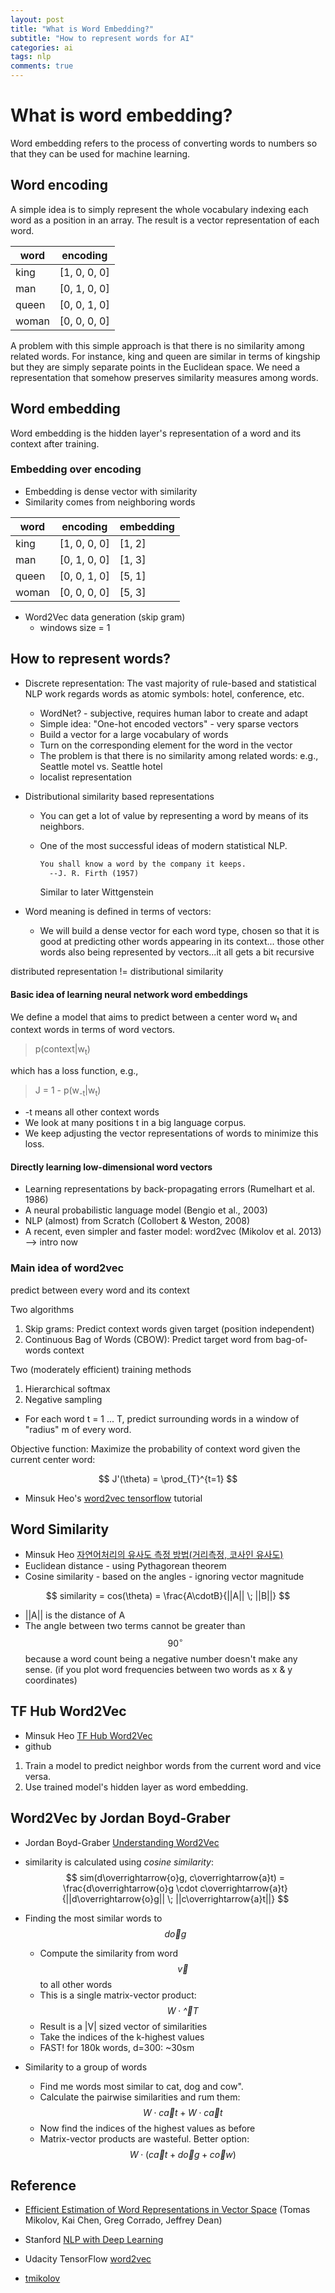 ```yaml
---
layout: post
title: "What is Word Embedding?"
subtitle: "How to represent words for AI"
categories: ai
tags: nlp
comments: true
---
```

<script src="https://cdn.mathjax.org/mathjax/latest/MathJax.js?config=TeX-AMS-MML_HTMLorMML" type="text/javascript"></script>

# What is word embedding?
Word embedding refers to the process of converting words to numbers
 so that they can be used for machine learning.

## Word encoding
A simple idea is to simply represent the whole vocabulary indexing each word as a position in an array.
The result is a vector representation of each word.

| word | encoding |
|------|----------|
| king | [1, 0, 0, 0] |
| man  | [0, 1, 0, 0] |
| queen | [0, 0, 1, 0] |
| woman | [0, 0, 0, 0] |

A problem with this simple approach is that there is no similarity among related words.
For instance, king and queen are similar in terms of kingship but they are simply
separate points in the Euclidean space.
We need a representation that somehow preserves similarity measures among words.

## Word embedding
Word embedding is the hidden layer's representation of a word and its context after training.

### Embedding over encoding
* Embedding is dense vector with similarity
* Similarity comes from neighboring words

| word | encoding | embedding |
|------|----------|-----------|
| king | [1, 0, 0, 0] | [1, 2] |
| man  | [0, 1, 0, 0] | [1, 3] |
| queen | [0, 0, 1, 0] | [5, 1] |
| woman | [0, 0, 0, 0] | [5, 3] |

* Word2Vec data generation (skip gram)
  * windows size = 1


## How to represent words?
* Discrete representation: The vast majority of rule-based and statistical NLP work
regards words as atomic symbols: hotel, conference, etc.
  * WordNet? - subjective, requires human labor to create and adapt
  * Simple idea: "One-hot encoded vectors" - very sparse vectors
  * Build a vector for a large vocabulary of words
  * Turn on the corresponding element for the word in the vector
  * The problem is that there is no similarity among related words:
   e.g., Seattle motel vs. Seattle hotel
  * localist representation

* Distributional similarity based representations
  * You can get a lot of value by representing a word by means of its neighbors.
  * One of the most successful ideas of modern statistical NLP.

    ```markdown
    You shall know a word by the company it keeps.
      --J. R. Firth (1957)
    ```
    Similar to later Wittgenstein

* Word meaning is defined in terms of vectors:
  * We will build a dense vector for each word type, chosen so that
    it is good at predicting other words appearing in its context...
    those other words also being represented by vectors...it all gets a bit recursive
    
distributed representation != distributional similarity

#### Basic idea of learning neural network word embeddings
We define a model that aims to predict between a center word w<sub>t</sub>
and context words in terms of word vectors.

> p(context\|w<sub>t</sub>)

which has a loss function, e.g.,
> J = 1 - p(w<sub>-t</sub>|w<sub>t</sub>)
* -t means all other context words
* We look at many positions t in a big language corpus.
* We keep adjusting the vector representations of words to minimize this loss.

#### Directly learning low-dimensional word vectors
* Learning representations by back-propagating errors (Rumelhart et al. 1986)
* A neural probabilistic language model (Bengio et al., 2003)
* NLP (almost) from Scratch (Collobert & Weston, 2008)
* A recent, even simpler and faster model: word2vec (Mikolov et al. 2013) --> intro now

### Main idea of word2vec
predict between every word and its context

Two algorithms
1. Skip grams: Predict context words given target (position independent)
2. Continuous Bag of Words (CBOW): Predict target word from bag-of-words context

Two (moderately efficient) training methods
1. Hierarchical softmax
2. Negative sampling

* For each word t = 1 ... T, predict surrounding words in a window of
"radius" m of every word.

Objective function: Maximize the probability of context word
given the current center word:

$$
J'(\theta) = \prod_{T}^{t=1}
$$

* Minsuk Heo's [word2vec tensorflow](https://github.com/minsuk-heo/python_tutorial/blob/master/data_science/nlp/word2vec_tensorflow.ipynb)
tutorial
## Word Similarity
* Minsuk Heo [자연어처리의 유사도 측정 방법(거리측정, 코사인 유사도)](https://www.youtube.com/watch?v=if6tjHAT6iM)
* Euclidean distance - using Pythagorean theorem
* Cosine similarity - based on the angles - ignoring vector magnitude

$$
similarity = cos(\theta) = \frac{A\cdotB}{||A|| \; ||B||}
$$
  * ||A|| is the distance of A
  * The angle between two terms cannot be greater than $$90^{\circ}$$
  because a word count being a negative number doesn't make any sense.
  (if you plot word frequencies between two words as x & y coordinates)

## TF Hub Word2Vec
* Minsuk Heo [TF Hub Word2Vec](https://www.youtube.com/watch?v=p1ETojsnXYk)
* github [](https://github.com/minsuk-heo/tf2/blob/master/jupyter_notebooks/09.Word2Vec.ipynb)

1. Train a model to predict neighbor words from the current word and vice versa.
2. Use trained model's hidden layer as word embedding. 

## Word2Vec by Jordan Boyd-Graber
* Jordan Boyd-Graber [Understanding Word2Vec](https://www.youtube.com/watch?v=QyrUentbkvw)

* similarity is calculated using _cosine similarity_:
    $$
        sim(d\overrightarrow{o}g, c\overrightarrow{a}t) =
        \frac{d\overrightarrow{o}g \cdot c\overrightarrow{a}t}
        {||d\overrightarrow{o}g|| \; ||c\overrightarrow{a}t||}
    $$

* Finding the most similar words to $$d\overrightarrow{o}g$$
  * Compute the similarity from word $$\overrightarrow{v}$$ to all other words
  * This is a single matrix-vector product:
   $$ W \cdot \overrightarrow^{T} $$
  * Result is a \|V\| sized vector of similarities
  * Take the indices of the k-highest values
  * FAST! for 180k words, d=300: ~30sm
  
* Similarity to a group of words
  * Find me words most similar to cat, dog and cow".
  * Calculate the pairwise similarities and rum them:
    $$ W \cdot c\overrightarrow{a}t + W \cdot c\overrightarrow{a}t $$
  * Now find the indices of the highest values as before
  * Matrix-vector products are wasteful. Better option:
    $$ W \cdot (c\overrightarrow{a}t + d\overrightarrow{o}g + c\overrightarrow{o}w) $$
  
## Reference

* [Efficient Estimation of Word Representations in Vector Space](https://arxiv.org/abs/1301.3781)
  (Tomas Mikolov, Kai Chen, Greg Corrado, Jeffrey Dean)
  
* Stanford [NLP with Deep Learning](https://www.youtube.com/watch?v=ERibwqs9p38)

* Udacity TensorFlow [word2vec](https://github.com/tensorflow/examples/blob/master/courses/udacity_deep_learning/5_word2vec.ipynb)

* [tmikolov](https://github.com/tmikolov/word2vec)